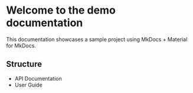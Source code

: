 # Welcome to the demo documentation

This documentation showcases a sample project using MkDocs + Material for MkDocs.

## Structure

- API Documentation
- User Guide
